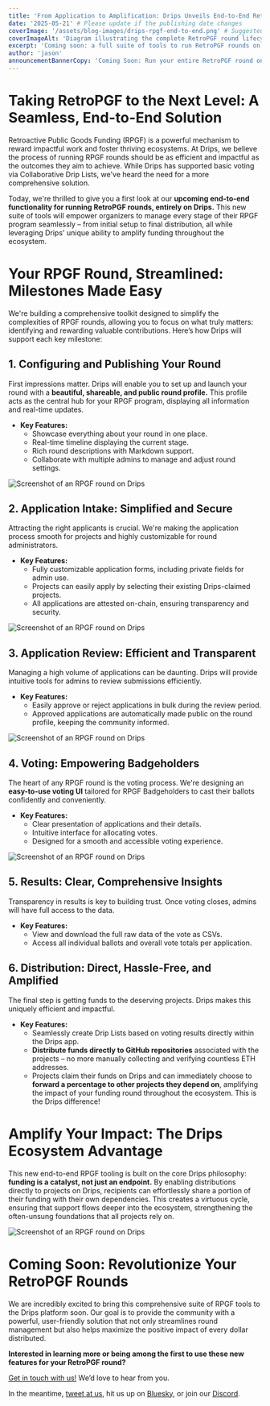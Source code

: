 ```yaml
---
title: 'From Application to Amplification: Drips Unveils End-to-End RetroPGF Rounds'
date: '2025-05-21' # Please update if the publishing date changes
coverImage: '/assets/blog-images/drips-rpgf-end-to-end.png' # Suggested placeholder
coverImageAlt: 'Diagram illustrating the complete RetroPGF round lifecycle managed on Drips' # Suggested placeholder
excerpt: 'Coming soon: a full suite of tools to run RetroPGF rounds on Drips, from application intake and voting to direct-to-GitHub distribution and amplified impact through Drip Lists.'
author: 'jason'
announcementBannerCopy: 'Coming Soon: Run your entire RetroPGF round on Drips, from start to finish'
---
```


# Taking RetroPGF to the Next Level: A Seamless, End-to-End Solution

Retroactive Public Goods Funding (RPGF) is a powerful mechanism to reward impactful work and foster thriving ecosystems. At Drips, we believe the process of running RPGF rounds should be as efficient and impactful as the outcomes they aim to achieve. While Drips has supported basic voting via Collaborative Drip Lists, we've heard the need for a more comprehensive solution.

Today, we're thrilled to give you a first look at our **upcoming end-to-end functionality for running RetroPGF rounds, entirely on Drips.** This new suite of tools will empower organizers to manage every stage of their RPGF program seamlessly – from initial setup to final distribution, all while leveraging Drips' unique ability to amplify funding throughout the ecosystem.

# Your RPGF Round, Streamlined: Milestones Made Easy

We're building a comprehensive toolkit designed to simplify the complexities of RPGF rounds, allowing you to focus on what truly matters: identifying and rewarding valuable contributions. Here’s how Drips will support each key milestone:

## 1. Configuring and Publishing Your Round

First impressions matter. Drips will enable you to set up and launch your round with a **beautiful, shareable, and public round profile.** This profile acts as the central hub for your RPGF program, displaying all information and real-time updates.

- **Key Features:**
  - Showcase everything about your round in one place.
  - Real-time timeline displaying the current stage.
  - Rich round descriptions with Markdown support.
  - Collaborate with multiple admins to manage and adjust round settings.

![Screenshot of an RPGF round on Drips](/assets/blog-images/rpgf/rpgf-home.png)

## 2. Application Intake: Simplified and Secure

Attracting the right applicants is crucial. We're making the application process smooth for projects and highly customizable for round administrators.

- **Key Features:**
  - Fully customizable application forms, including private fields for admin use.
  - Projects can easily apply by selecting their existing Drips-claimed projects.
  - All applications are attested on-chain, ensuring transparency and security.

![Screenshot of an RPGF round on Drips](/assets/blog-images/rpgf/rpgf-application-form.png)

## 3. Application Review: Efficient and Transparent

Managing a high volume of applications can be daunting. Drips will provide intuitive tools for admins to review submissions efficiently.

- **Key Features:**
  - Easily approve or reject applications in bulk during the review period.
  - Approved applications are automatically made public on the round profile, keeping the community informed.

![Screenshot of an RPGF round on Drips](/assets/blog-images/rpgf/rpgf-applications.png)

## 4. Voting: Empowering Badgeholders

The heart of any RPGF round is the voting process. We're designing an **easy-to-use voting UI** tailored for RPGF Badgeholders to cast their ballots confidently and conveniently.

- **Key Features:**
  - Clear presentation of applications and their details.
  - Intuitive interface for allocating votes.
  - Designed for a smooth and accessible voting experience.

![Screenshot of an RPGF round on Drips](/assets/blog-images/rpgf/rpgf-voting.png)

## 5. Results: Clear, Comprehensive Insights

Transparency in results is key to building trust. Once voting closes, admins will have full access to the data.

- **Key Features:**
  - View and download the full raw data of the vote as CSVs.
  - Access all individual ballots and overall vote totals per application.

## 6. Distribution: Direct, Hassle-Free, and Amplified

The final step is getting funds to the deserving projects. Drips makes this uniquely efficient and impactful.

- **Key Features:**
  - Seamlessly create Drip Lists based on voting results directly within the Drips app.
  - **Distribute funds directly to GitHub repositories** associated with the projects – no more manually collecting and verifying countless ETH addresses.
  - Projects claim their funds on Drips and can immediately choose to **forward a percentage to other projects they depend on**, amplifying the impact of your funding round throughout the ecosystem. This is the Drips difference!

# Amplify Your Impact: The Drips Ecosystem Advantage

This new end-to-end RPGF tooling is built on the core Drips philosophy: **funding is a catalyst, not just an endpoint.** By enabling distributions directly to projects on Drips, recipients can effortlessly share a portion of their funding with their own dependencies. This creates a virtuous cycle, ensuring that support flows deeper into the ecosystem, strengthening the often-unsung foundations that all projects rely on.

![Screenshot of an RPGF round on Drips](/assets/blog-images/rpgf/rpgf-splitting-graph.png)

# Coming Soon: Revolutionize Your RetroPGF Rounds

We are incredibly excited to bring this comprehensive suite of RPGF tools to the Drips platform soon. Our goal is to provide the community with a powerful, user-friendly solution that not only streamlines round management but also helps maximize the positive impact of every dollar distributed.

**Interested in learning more or being among the first to use these new features for your RetroPGF round?**

[Get in touch with us!](https://drips-network.notion.site/1e4c52c9599781b5a0aeca3e8eb1b3e4) We’d love to hear from you.

In the meantime, [tweet at us](https://x.com/dripsnetwork), hit us up on [Bluesky](https://bsky.app/profile/drips.network), or join our [Discord](https://discord.gg/BakDKKDpHF).
